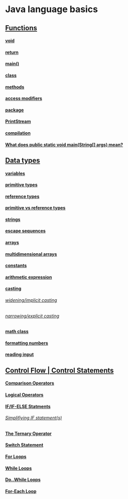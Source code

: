 # Java language basics

## [Functions](https://github.com/Klosmi/Java-Basics/blob/main/JS-examples-definitions.md#functions)
#### [void](https://github.com/Klosmi/Java-Basics/blob/main/JS-examples-definitions.md#void--nameofthefunctionparameter----)
#### [return](https://github.com/Klosmi/Java-Basics/blob/main/JS-examples-definitions.md#return)
#### [main()](https://github.com/Klosmi/Java-Basics/blob/main/JS-examples-definitions.md#main)
#### [class](https://github.com/Klosmi/Java-Basics/blob/main/JS-examples-definitions.md#class)
#### [methods](https://github.com/Klosmi/Java-Basics/blob/main/JS-examples-definitions.md#methods)
#### [access modifiers](https://github.com/Klosmi/Java-Basics/blob/main/JS-examples-definitions.md#access-modifiers)
#### [package](https://github.com/Klosmi/Java-Basics/blob/main/JS-examples-definitions.md#package)
#### [PrintStream](https://github.com/Klosmi/Java-Basics/blob/main/JS-examples-definitions.md#printstream)
#### [compilation](https://github.com/Klosmi/Java-Basics/blob/main/JS-examples-definitions.md#compilation)
#### [What does public static void main(String[] args) mean?](https://github.com/Klosmi/Java-Basics/blob/main/JS-examples-definitions.md#what-does-public-static-void-mainstring-args-mean)
## [Data types](https://github.com/Klosmi/Java-Basics/blob/main/JS-examples-definitions.md#data-types)
#### [variables](https://github.com/Klosmi/Java-Basics/blob/main/JS-examples-definitions.md#variables)
#### [primitive types](https://github.com/Klosmi/Java-Basics/blob/main/JS-examples-definitions.md#primitive-types)
#### [reference types](https://github.com/Klosmi/Java-Basics/blob/main/JS-examples-definitions.md#reference-types)
#### [primitive vs reference types](https://github.com/Klosmi/Java-Basics/blob/main/JS-examples-definitions.md#primitive-vs-reference-types)
#### [strings](https://github.com/Klosmi/Java-Basics/blob/main/JS-examples-definitions.md#strings)
#### [escape sequences](https://github.com/Klosmi/Java-Basics/blob/main/JS-examples-definitions.md#escape-sequences)
#### [arrays](https://github.com/Klosmi/Java-Basics/blob/main/JS-examples-definitions.md#arrays)
#### [multidimensional arrays](https://github.com/Klosmi/Java-Basics/blob/main/JS-examples-definitions.md#multidimensional-arrays)
#### [constants](https://github.com/Klosmi/Java-Basics/blob/main/JS-examples-definitions.md#constants)
#### [arithmetic expression](https://github.com/Klosmi/Java-Basics/blob/main/JS-examples-definitions.md#arithmetic-expression)
#### [casting](https://github.com/Klosmi/Java-Basics/blob/main/JS-examples-definitions.md#casting)
###### [widening/implicit casting](https://github.com/Klosmi/Java-Basics/blob/main/JS-examples-definitions.md#widening-casting-or-implicit-casting)
###### [narrowing/explicit casting](https://github.com/Klosmi/Java-Basics/blob/main/JS-examples-definitions.md#narrowing-casting-explicit-casting)
#### [math class](https://github.com/Klosmi/Java-Basics/blob/main/JS-examples-definitions.md#math-class)
#### [formatting numbers](https://github.com/Klosmi/Java-Basics/blob/main/JS-examples-definitions.md#formatting-numbers)
#### [reading input](https://github.com/Klosmi/Java-Basics/blob/main/JS-examples-definitions.md#reading-input)
## [Control Flow | Control Statements](https://github.com/Klosmi/Java-Basics/blob/main/JS-examples-definitions.md#control-flow--control-statements)   
#### [Comparison Operators](https://github.com/Klosmi/Java-Basics/blob/main/JS-examples-definitions.md#comparison-operators)
#### [Logical Operators](https://github.com/Klosmi/Java-Basics/blob/main/JS-examples-definitions.md#logical-operators)
#### [IF/IF-ELSE Statments](https://github.com/Klosmi/Java-Basics/blob/main/JS-examples-definitions.md#ifif-else-statments)
###### [Simplifiying IF statement(s)](https://github.com/Klosmi/Java-Basics/blob/main/JS-examples-definitions.md#simplifiying-if-statements)
#### [The Ternary Operator](https://github.com/Klosmi/Java-Basics/blob/main/JS-examples-definitions.md#the-ternary-operator)
#### [Switch Statement](https://github.com/Klosmi/Java-Basics/blob/main/JS-examples-definitions.md#switch-statement)
#### [For Loops](https://github.com/Klosmi/Java-Basics/blob/main/JS-examples-definitions.md#for-loops)
#### [While Loops](https://github.com/Klosmi/Java-Basics/blob/main/JS-examples-definitions.md#while-loops)
#### [Do..While Loops](https://github.com/Klosmi/Java-Basics/blob/main/JS-examples-definitions.md#dowhile-loops)
#### [For-Each Loop](https://github.com/Klosmi/Java-Basics/blob/main/JS-examples-definitions.md#for-each-loop)

